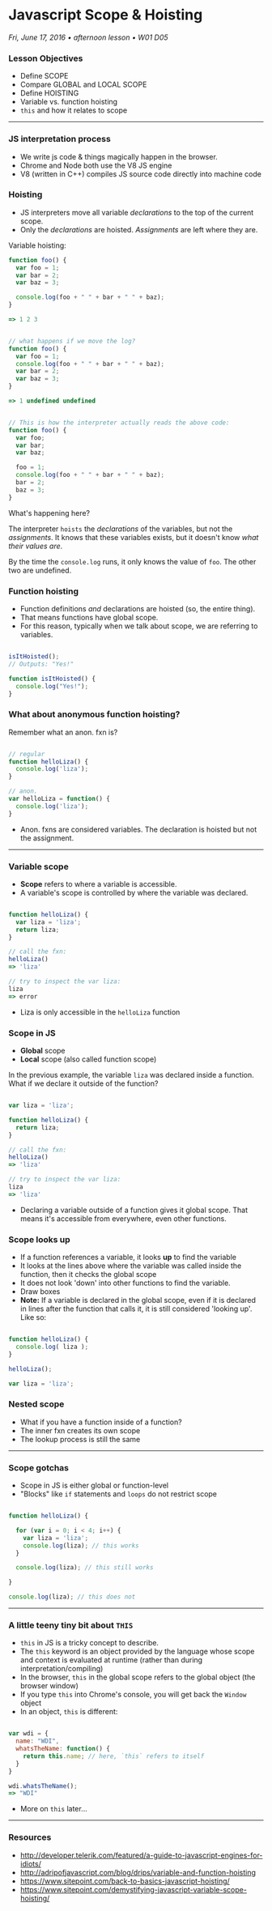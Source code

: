 
# Javascript Scope & Hoisting
*Fri, June 17, 2016 • afternoon lesson • W01 D05*


### Lesson Objectives
- Define SCOPE
- Compare GLOBAL and LOCAL SCOPE
- Define HOISTING
- Variable vs. function hoisting
- `this` and how it relates to scope



---



### JS interpretation process
- We write js code & things magically happen in the browser.
- Chrome and Node both use the V8 JS engine
- V8 (written in C++) compiles JS source code directly into machine code


### Hoisting
- JS interpreters move all variable *declarations* to the top of the current scope.
- Only the *declarations* are hoisted. *Assignments* are left where they are.


Variable hoisting:

```js
function foo() {
  var foo = 1;
  var bar = 2;
  var baz = 3;

  console.log(foo + " " + bar + " " + baz);
}

=> 1 2 3


// what happens if we move the log?
function foo() {
  var foo = 1;
  console.log(foo + " " + bar + " " + baz);
  var bar = 2;
  var baz = 3;
}

=> 1 undefined undefined


// This is how the interpreter actually reads the above code:
function foo() {
  var foo;
  var bar;
  var baz;

  foo = 1;
  console.log(foo + " " + bar + " " + baz);
  bar = 2;
  baz = 3;
}

```

What's happening here?

The interpreter `hoists` the *declarations* of the variables, but not the *assignments*. It knows that these variables exists, but it doesn't know *what their values are*.

By the time the `console.log` runs, it only knows the value of `foo`. The other two are undefined.



### Function hoisting
- Function definitions *and* declarations are hoisted (so, the entire thing).
- That means functions have global scope.
- For this reason, typically when we talk about scope, we are referring to variables.

```js

isItHoisted();
// Outputs: "Yes!"

function isItHoisted() {
  console.log("Yes!");
}

```


### What about anonymous function hoisting?
Remember what an anon. fxn is?

```js

// regular
function helloLiza() {
  console.log('liza');
}

// anon.
var helloLiza = function() {
  console.log('liza');
}

```

- Anon. fxns are considered variables. The declaration is hoisted but not the assignment.


---

### Variable scope
- **Scope** refers to where a variable is accessible.
- A variable's scope is controlled by where the variable was declared.

```javascript

function helloLiza() {
  var liza = 'liza';
  return liza;
}

// call the fxn:
helloLiza()
=> 'liza'

// try to inspect the var liza:
liza
=> error

```

- Liza is only accessible in the `helloLiza` function



### Scope in JS
- **Global** scope
- **Local** scope (also called function scope)

In the previous example, the variable `liza` was declared inside a function. What if we declare it outside of the function?


```javascript

var liza = 'liza';

function helloLiza() {
  return liza;
}

// call the fxn:
helloLiza()
=> 'liza'

// try to inspect the var liza:
liza
=> 'liza'

```

- Declaring a variable outside of a function gives it global scope. That means it's accessible from everywhere, even other functions.


### Scope looks up
- If a function references a variable, it looks **up** to find the variable
- It looks at the lines above where the variable was called inside the function, then it checks the global scope
- It does not look 'down' into other functions to find the variable.
- Draw boxes
- **Note:** If a variable is declared in the global scope, even if it is declared in lines after the function that calls it, it is still considered 'looking up'. Like so:

```js

function helloLiza() {
  console.log( liza );
}

helloLiza();

var liza = 'liza';

```


### Nested scope
- What if you have a function inside of a function?
- The inner fxn creates its own scope
- The lookup process is still the same



---



### Scope gotchas
- Scope in JS is either global or function-level
- "Blocks" like `if` statements and `loops` do not restrict scope

```js

function helloLiza() {

  for (var i = 0; i < 4; i++) {
    var liza = 'liza';
    console.log(liza); // this works
  }

  console.log(liza); // this still works

}

console.log(liza); // this does not

```



---



### A little teeny tiny bit about `THIS`
- `this` in JS is a tricky concept to describe.
- The `this` keyword is an object provided by the language whose scope and context is evaluated at runtime (rather than during interpretation/compiling)
- In the browser, `this` in the global scope refers to the global object (the browser window)
- If you type `this` into Chrome's console, you will get back the `Window` object
- In an object, `this` is different:

```js

var wdi = {
  name: "WDI",
  whatsTheName: function() {
    return this.name; // here, `this` refers to itself
  }
}

wdi.whatsTheName();
=> "WDI"

```

- More on `this` later...







---

### Resources
- http://developer.telerik.com/featured/a-guide-to-javascript-engines-for-idiots/
- http://adripofjavascript.com/blog/drips/variable-and-function-hoisting
- https://www.sitepoint.com/back-to-basics-javascript-hoisting/
- https://www.sitepoint.com/demystifying-javascript-variable-scope-hoisting/

